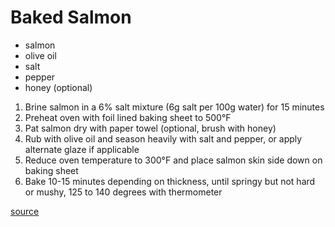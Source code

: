 # Baked Salmon

* salmon
* olive oil
* salt
* pepper
* honey (optional)

1. Brine salmon in a 6% salt mixture (6g salt per 100g water) for 15 minutes
1. Preheat oven with foil lined baking sheet to 500°F
1. Pat salmon dry with paper towel (optional, brush with honey)
1. Rub with olive oil and season heavily with salt and pepper, or apply alternate glaze if applicable
1. Reduce oven temperature to 300°F and place salmon skin side down on baking sheet
1. Bake 10-15 minutes depending on thickness, until springy but not hard or mushy, 125 to 140 degrees with thermometer

[source](https://www.americastestkitchen.com/recipes/4127-oven-roasted-salmon)
